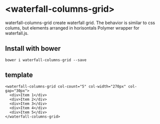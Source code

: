 # \<waterfall-columns-grid\>

waterfall-columns-grid create waterfall grid. The behavior is similar to css colums, but elements arranged in horisontals
Polymer wrapper for waterfall.js.

## Install with bower

```
bower i waterfall-columns-grid --save
```

## template
```
<waterfall-columns-grid col-count="5" col-width="270px" col-gap="30px">
  <div>Item 1</div>
  <div>Item 2</div>
  <div>Item 3</div>
  <div>Item 4</div>
  <div>Item 5</div>
</waterfall-columns-grid>
```
